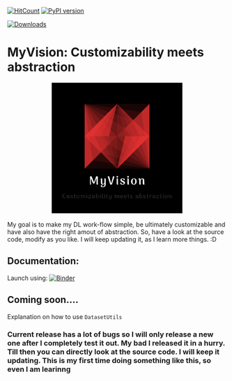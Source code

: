 [![HitCount](http://hits.dwyl.com/Abhiswain97/MyVision.svg)](http://hits.dwyl.com/Abhiswain97/MyVision)
[![PyPI version](https://badge.fury.io/py/MyVision.svg)](https://badge.fury.io/py/MyVision)

[![Downloads](https://pepy.tech/badge/myvision)](https://pepy.tech/project/myvision)

# MyVision: Customizability meets abstraction

<p align="center">
  <img src="https://github.com/Abhiswain97/MyVision/blob/master/logo.png" height="300" width="300">
</p>

My goal is to make my DL work-flow simple, be ultimately customizable and have also have the right amout of abstraction.
So, have a look at the source code, modify as you like. I will keep updating it, as I learn more things. :D 

## Documentation:

Launch using: [![Binder](https://mybinder.org/badge_logo.svg)](https://mybinder.org/v2/gh/Abhiswain97/MyVision/master)

## Coming soon.... 

Explanation on how to use `DatasetUtils`

### Current release has a lot of bugs so I will only release a new one after I completely test it out. My bad I released it in a hurry. Till then you can directly look at the source code. I will keep it updating. This is my first time doing something like this, so even I am learinng
